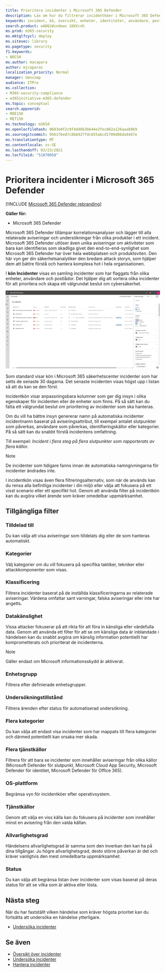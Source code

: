 ```yaml
---
title: Prioritera incidenter i Microsoft 365 Defender
description: Läs om hur du filtrerar incidentköer i Microsoft 365 Defender
keywords: incident, kö, översikt, enheter, identiteter, användare, postlåda, e-post, incidenter
search.product: eADQiWindows 10XVcnh
ms.prod: m365-security
ms.mktglfcycl: deploy
ms.sitesec: library
ms.pagetype: security
f1.keywords:
- NOCSH
ms.author: macapara
author: mjcaparas
localization_priority: Normal
manager: dansimp
audience: ITPro
ms.collection:
- M365-security-compliance
- m365initiative-m365-defender
ms.topic: conceptual
search.appverid:
- MOE150
- MET150
ms.technology: m365d
ms.openlocfilehash: 0683e0f2c9f4d46b3b644e2fec882a126aaab9b9
ms.sourcegitcommit: 956176ed7c8b8427fdc655abcd1709d86da9447e
ms.translationtype: MT
ms.contentlocale: sv-SE
ms.lasthandoff: 03/23/2021
ms.locfileid: "51070058"
---
```

# <a name="prioritize-incidents-in-microsoft-365-defender"></a>Prioritera incidenter i Microsoft 365 Defender

[!INCLUDE [Microsoft 365 Defender rebranding](../includes/microsoft-defender.md)]


**Gäller för:**
- Microsoft 365 Defender



Microsoft 365 Defender tillämpar korrelationsanalyser och lägger till alla relaterade aviseringar och undersökningar från olika produkter i ett incident. Microsoft 365 Defender utlöser även unika aviseringar om aktiviteter som bara kan identifieras som skadliga givet den end-to-end-synlighet som Microsoft 365 Defender har över hela webbplatsen och produktsviten. Den här vyn ger din säkerhetsanalytiker den bredare attack storyn, som hjälper dem att bättre förstå och hantera komplexa hot i hela organisationen.


I **kön Incidenter** visas en samling incidenter som har flaggats från olika enheter, användare och postlådor. Det hjälper dig att sortera olika incidenter för att prioritera och skapa ett välgrundat beslut om cybersäkerhet.


![Bild på incidentköer](../../media/incidents-queue.png) 

Som standard visar kön i Microsoft 365 säkerhetscenter incidenter som har setts de senaste 30 dagarna. Det senaste incidenten visas högst upp i listan så att du kan se den först.

Incidentkön visar anpassningsbara kolumner som ger dig insyn i olika egenskaper för incidenten eller de enheter som finns. På så sätt kan du fatta ett välgrundat beslut om prioritering av incidenter som ska hanteras.

Om du vill ha bättre insyn genererar namn på automatiska incidenter incidentnamn baserat på aviseringsattribut, till exempel antalet slutpunkter som påverkas, användare som påverkas, identifieringskällor eller kategorier. På så sätt kan du snabbt förstå incidentens omfattning.

Till exempel: *Incident i flera steg på flera slutpunkter som rapporterats av flera källor.*

> [!NOTE]
> De incidenter som tidigare fanns innan de automatiska namngivningarna för incidenter ändrades inte.

I incidentkön visas även flera filtreringsalternativ, som när de används kan du rensa alla befintliga incidenter i din miljö eller välja att fokusera på ett visst scenario eller ett specifikt hot. Genom att använda filter på incidentkön kan du avgöra vilket ärende som kräver omedelbar uppmärksamhet. 

## <a name="available-filters"></a>Tillgängliga filter

### <a name="assigned-to"></a>Tilldelad till
Du kan välja att visa aviseringar som tilldelats dig eller de som hanteras automatiskt.

### <a name="categories"></a>Kategorier
Välj kategorier om du vill fokusera på specifika taktiker, tekniker eller attackkomponenter som visas. 

### <a name="classification"></a>Klassificering
Filtrera incidenter baserat på de inställda klassificeringarna av relaterade aviseringar. Värdena omfattar sant varningar, falska aviseringar eller inte har angetts.

### <a name="data-sensitivity"></a>Datakänslighet
Vissa attacker fokuserar på att rikta för att föra in känsliga eller värdefulla data. Genom att använda ett filter för att se om känsliga data är inblandade i händelsen kan du snabbt avgöra om känslig information potentiellt har komprometterats och prioriterat de incidenterna.

>[!NOTE]
>Gäller endast om Microsoft informationsskydd är aktiverat.

### <a name="device-group"></a>Enhetsgrupp
Filtrera efter definierade enhetsgrupper.

### <a name="investigation-state"></a>Undersökningstillstånd
Filtrera ärenden efter status för automatiserad undersökning. 

### <a name="multiple-categories"></a>Flera kategorier 
Du kan välja att endast visa incidenter som har mappats till flera kategorier och därmed potentiellt kan orsaka mer skada. 

### <a name="multiple-service-sources"></a>Flera tjänstkällor 
Filtrera för att bara se incidenter som innehåller aviseringar från olika källor (Microsoft Defender för slutpunkt, Microsoft Cloud App Security, Microsoft Defender för identitet, Microsoft Defender för Office 365).

### <a name="os-platform"></a>OS-plattform
Begränsa vyn för incidentköer efter operativsystem.

### <a name="service-sources"></a>Tjänstkällor
Genom att välja en viss källa kan du fokusera på incidenter som innehåller minst en avisering från den valda källan. 

### <a name="severity"></a>Allvarlighetsgrad
Händelsens allvarlighetsgrad är samma som den inverkan den kan ha på dina tillgångar. Ju högre allvarlighetsgrad, desto större påverkan är det och kräver vanligtvis den mest omedelbarta uppmärksamhet. 

### <a name="status"></a>Status
Du kan välja att begränsa listan över incidenter som visas baserat på deras status för att se vilka som är aktiva eller lösta.




## <a name="next-steps"></a>Nästa steg
När du har fastställt vilken händelse som kräver högsta prioritet kan du fortsätta att undersöka en händelse ytterligare.
- [Undersöka incidenter](investigate-incidents.md)


## <a name="see-also"></a>Se även
- [Översikt över incidenter](incidents-overview.md)
- [Undersöka incidenter](investigate-incidents.md)
- [Hantera incidenter](manage-incidents.md)
